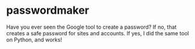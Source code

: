 # passwordmaker
Have you ever seen the Google tool to create a password?  If no, that creates a safe password for sites and accounts. If yes, I did the same tool on Python, and works!
